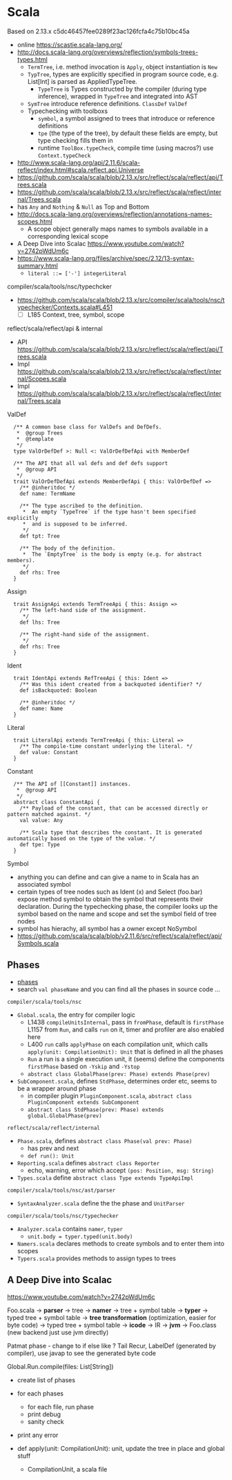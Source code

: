 # Scala

Based on 2.13.x c5dc46457fee0289f23ac126fcfa4c75b10bc45a

- online https://scastie.scala-lang.org/
- http://docs.scala-lang.org/overviews/reflection/symbols-trees-types.html
  - `TermTree`, i.e. method invocation is `Apply`, object instantiation is `New`
  - `TypTree`, types are explicitly specified in program source code, e.g. List[Int] is parsed as AppliedTypeTree.
    - `TypeTree` is Types constructed by the compiler (during type inference), wrapped in `TypeTree` and integrated into AST
  - `SymTree` introduce reference definitions. `ClassDef` `ValDef`
  - Typechecking with toolboxs
    - `symbol`, a symbol assigned to trees that introduce or reference definitions
    - `tpe` (the type of the tree), by default these fields are empty, but type checking fills them in
    - runtime `ToolBox.typeCheck`, compile time (using macros?) use `Context.typeCheck`
- http://www.scala-lang.org/api/2.11.6/scala-reflect/index.html#scala.reflect.api.Universe
- https://github.com/scala/scala/blob/2.13.x/src/reflect/scala/reflect/api/Trees.scala
- https://github.com/scala/scala/blob/2.13.x/src/reflect/scala/reflect/internal/Trees.scala
- has `Any` and `Nothing` & `Null` as Top and Bottom
- http://docs.scala-lang.org/overviews/reflection/annotations-names-scopes.html
  - A scope object generally maps names to symbols available in a corresponding lexical scope
- A Deep Dive into Scalac https://www.youtube.com/watch?v=2742pWdUm6c
- https://www.scala-lang.org/files/archive/spec/2.12/13-syntax-summary.html
  - `literal ::= ['-'] integerLiteral`

compiler/scala/tools/nsc/typechcker

- https://github.com/scala/scala/blob/2.13.x/src/compiler/scala/tools/nsc/typechecker/Contexts.scala#L451
  - [ ] L185 Context, tree, symbol, scope

reflect/scala/reflect/api & internal

- API https://github.com/scala/scala/blob/2.13.x/src/reflect/scala/reflect/api/Trees.scala
- Impl https://github.com/scala/scala/blob/2.13.x/src/reflect/scala/reflect/internal/Scopes.scala
- Impl https://github.com/scala/scala/blob/2.13.x/src/reflect/scala/reflect/internal/Trees.scala

ValDef

````
  /** A common base class for ValDefs and DefDefs.
   *  @group Trees
   *  @template
   */
  type ValOrDefDef >: Null <: ValOrDefDefApi with MemberDef

  /** The API that all val defs and def defs support
   *  @group API
   */
  trait ValOrDefDefApi extends MemberDefApi { this: ValOrDefDef =>
    /** @inheritdoc */
    def name: TermName

    /** The type ascribed to the definition.
     *  An empty `TypeTree` if the type hasn't been specified explicitly
     *  and is supposed to be inferred.
     */
    def tpt: Tree

    /** The body of the definition.
     *  The `EmptyTree` is the body is empty (e.g. for abstract members).
     */
    def rhs: Tree
  }
````

Assign

````
  trait AssignApi extends TermTreeApi { this: Assign =>
    /** The left-hand side of the assignment.
     */
    def lhs: Tree

    /** The right-hand side of the assignment.
     */
    def rhs: Tree
  }
````

Ident

````
  trait IdentApi extends RefTreeApi { this: Ident =>
    /** Was this ident created from a backquoted identifier? */
    def isBackquoted: Boolean

    /** @inheritdoc */
    def name: Name
  }

````

Literal

````
  trait LiteralApi extends TermTreeApi { this: Literal =>
    /** The compile-time constant underlying the literal. */
    def value: Constant
  }
````

Constant

````
  /** The API of [[Constant]] instances.
   *  @group API
   */
  abstract class ConstantApi {
    /** Payload of the constant, that can be accessed directly or pattern matched against. */
    val value: Any

    /** Scala type that describes the constant. It is generated automatically based on the type of the value. */
    def tpe: Type
  }
````

Symbol

- anything you can define and can give a name to in Scala has an associated symbol
- certain types of tree nodes such as Ident (x) and Select (foo.bar) expose method symbol to obtain the symbol that represents their declaration. During the typechecking phase, the compiler looks up the symbol based on the name and scope and set the symbol field of tree nodes
- symbol has hierachy, all symbol has a owner except NoSymbol
- https://github.com/scala/scala/blob/v2.11.6/src/reflect/scala/reflect/api/Symbols.scala

## Phases

- [phases](https://typelevel.org/scala/docs/phases.html)
- search `val phaseName` and you can find all the phases in source code ...

`compiler/scala/tools/nsc`

- `Global.scala`, the entry for compiler logic
  - L1438 `compileUnitsInternal`, pass in `fromPhase`, default is `firstPhase` L1157 from `Run`, and calls `run` on it, timer and profiler are also enabled here
  - L400 `run` calls `applyPhase` on each compilation unit, which calls `apply(unit: CompilationUnit): Unit` that is defined in all the phases
  - `Run` a run is a single execution unit, it (seems) define the components `firstPhase` based on `-Yskip` and `-Ystop`
  - `abstract class GlobalPhase(prev: Phase) extends Phase(prev)`
- `SubComponent.scala`, defines `StdPhase`, determines order etc, seems to be a wrapper around phase
  - in compiler plugin `PluginComponent.scala`, `abstract class PluginComponent extends SubComponent`
  - `abstract class StdPhase(prev: Phase) extends global.GlobalPhase(prev)`

`reflect/scala/reflect/internal`

- `Phase.scala`, defines `abstract class Phase(val prev: Phase)`
  - has prev and next
  - `def run(): Unit`
- `Reporting.scala` defines `abstract class Reporter`
  - echo, warning, error which accept `(pos: Position, msg: String)`
- `Types.scala` define `abstract class Type extends TypeApiImpl`

`compiler/scala/tools/nsc/ast/parser`

- `SyntaxAnalyzer.scala` define the the phase and `UnitParser`

`compiler/scala/tools/nsc/typechecker`

- `Analyzer.scala` contains `namer`, `typer`
  - `unit.body = typer.typed(unit.body)`
- `Namers.scala` declares methods to create symbols and to enter them into scopes
- `Typers.scala` provides methods to assign types to trees

## A Deep Dive into Scalac

https://www.youtube.com/watch?v=2742pWdUm6c

Foo.scala -> **parser** -> tree -> **namer** -> tree + symbol table -> **typer** -> typed tree + symbol table -> **tree transformation** (optimization, easier for byte code) -> typed tree + symbol table -> **icode** -> IR -> **jvm** -> Foo.class (new backend just use jvm directly)  

Patmat phase - change to if else like ?
Tail Recur, LabelDef (generated by compiler), use javap to see the generated byte code

Global.Run.compile(files: List[String])

- create list of phases
- for each phases
  - for each file, run phase
  - print debug
  - sanity check
- print any error

- def apply(unit: CompilationUnit): unit, update the tree in place and global stuff
  - CompilationUnit, a scala file
